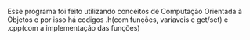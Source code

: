 Esse programa foi feito utilizando conceitos de Computação Orientada à Objetos e por isso há codigos .h(com funções, variaveis e get/set) e .cpp(com a implementação das funções)
